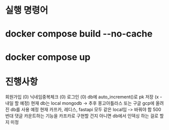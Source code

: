 
# 실행 명령어 
# docker compose build --no-cache
# docker compose up

# 진행사항
회원가입 (0)
닉네임중복체크 (0)
로그인 (0)
db에 auto_increment()로 pk 저장 (x - 내일 할 예정)
현재 db는 local mongodb -> 추후 몽고아틀라스 또는 구글 gcp에 올려진 db를 사용 예정
현재 카프카, 레디스, fastapi 모두 같은 local임 -> 바꿔야 함 
500번대 댓글 카운트하는 기능을 카프카로 구현할 건지 아니면 db에서 인덱싱 하는 걸로 할 지 미정

